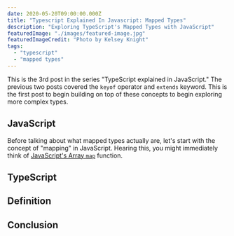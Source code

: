 ```yaml
---
date: 2020-05-20T09:00:00.000Z
title: "Typescript Explained In Javascript: Mapped Types"
description: "Exploring TypeScript's Mapped Types with JavaScript"
featuredImage: "./images/featured-image.jpg"
featuredImageCredit: "Photo by Kelsey Knight"
tags:
  - "typescript"
  - "mapped types"
---
```


This is the 3rd post in the series "TypeScript explained in JavaScript." The
previous two posts covered the `keyof` operator and `extends` keyword. This
is the first post to begin building on top of these concepts to begin
exploring more complex types.

## JavaScript

Before talking about what mapped types actually are, let's start with the
concept of "mapping" in JavaScript. Hearing this, you might immediately
think of [JavaScript's Array `map`](https://developer.mozilla.org/en-US/docs/Web/JavaScript/Reference/Global_Objects/Array/map) function.

## TypeScript

## Definition

## Conclusion
